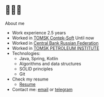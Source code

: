 
  # 💎💎💎
  
  
  About me
  - Work experience 2.5 years
  - Worked in [TOMSK Contek-Soft](http://www.contek.ru) Until now
  - Worked in [Central Bank Russian Federation](https://www.cbr.ru/)
  - Worked in [TOMSK PETROLEUM INSTITUTE](https://www.tomskneft.ru)
  - Technologies:
    - Java, Spring, Kotlin
    - Algorithms and data structures
    - SOLID principles
    - Git
  - Check my resume
    - [Resume](https://docs.google.com/document/d/1_SJ9qAjOF-7h-UHuPAjK6kRAputLPGT3j6cMuGcNjuQ/edit#)
  - Contact me: [email](mailto:porodnov.b@mail.ru) or [telegram](https://t.me/porodnovboris)
